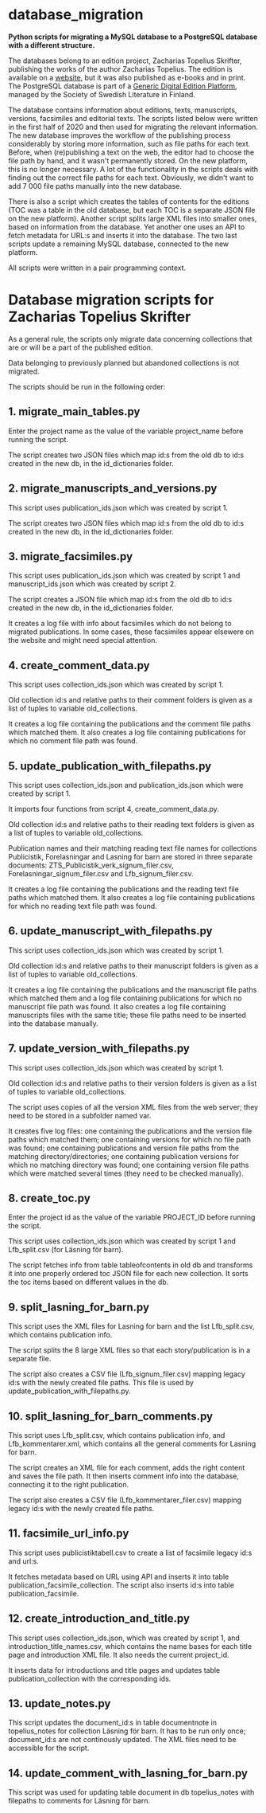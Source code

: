 # database_migration
**Python scripts for migrating a MySQL database to a PostgreSQL database with a different structure.**

The databases belong to an edition project, Zacharias Topelius Skrifter, publishing the works of the author Zacharias Topelius. The edition is available on a [website](http://topelius.sls.fi), but it was also published as e-books and in print. The PostgreSQL database is part of a [Generic Digital Edition Platform](https://github.com/slsfi/digital_edition_documentation/wiki), managed by the Society of Swedish Literature in Finland.

The database contains information about editions, texts, manuscripts, versions, facsimiles and editorial texts. The scripts listed below were written in the first half of 2020 and then used for migrating the relevant information. The new database improves the workflow of the publishing process considerably by storing more information, such as file paths for each text. Before, when (re)publishing a text on the web, the editor had to choose the file path by hand, and it wasn't permanently stored. On the new platform, this is no longer necessary. A lot of the functionality in the scripts deals with finding out the correct file paths for each text. Obviously, we didn't want to add 7 000 file paths manually into the new database.

There is also a script which creates the tables of contents for the editions (TOC was a table in the old database, but each TOC is a separate JSON file on the new platform). Another script splits large XML files into smaller ones, based on information from the database. Yet another one uses an API to fetch metadata for URL:s and inserts it into the database. The two last scripts update a remaining MySQL database, connected to the new platform.

All scripts were written in a pair programming context.

# Database migration scripts for Zacharias Topelius Skrifter

As a general rule, the scripts only migrate data concerning collections that are or will be a part of the published edition.

Data belonging to previously planned but abandoned collections is not migrated.

The scripts should be run in the following order: 

## 1. migrate_main_tables.py
Enter the project name as the value of the variable project_name before running the script.

The script creates two JSON files which map id:s from the old db to id:s created in the new db, in the id_dictionaries folder.

## 2. migrate_manuscripts_and_versions.py
This script uses publication_ids.json which was created by script 1.

The script creates two JSON files which map id:s from the old db to id:s created in the new db, in the id_dictionaries folder.

## 3. migrate_facsimiles.py
This script uses publication_ids.json which was created by script 1 and manuscript_ids.json which was created by script 2.

The script creates a JSON file which map id:s from the old db to id:s created in the new db, in the id_dictionaries folder.

It creates a log file with info about facsimiles which do not belong to migrated publications. In some cases, these facsimiles appear elsewere on the website and might need special attention.

## 4. create_comment_data.py
This script uses collection_ids.json which was created by script 1.

Old collection id:s and relative paths to their comment folders is given as a list of tuples to variable old_collections.

It creates a log file containing the publications and the comment file paths which matched them. It also creates a log file containing publications for which no comment file path was found.

## 5. update_publication_with_filepaths.py
This script uses collection_ids.json and publication_ids.json which were created by script 1.

It imports four functions from script 4, create_comment_data.py.

Old collection id:s and relative paths to their reading text folders is given as a list of tuples to variable old_collections.

Publication names and their matching reading text file names for collections Publicistik, Forelasningar and Lasning for barn are stored in three separate documents: ZTS_Publicistik_verk_signum_filer.csv, Forelasningar_signum_filer.csv and Lfb_signum_filer.csv.

It creates a log file containing the publications and the reading text file paths which matched them. It also creates a log file containing publications for which no reading text file path was found.

## 6. update_manuscript_with_filepaths.py
This script uses collection_ids.json which was created by script 1.

Old collection id:s and relative paths to their manuscript folders is given as a list of tuples to variable old_collections.

It creates a log file containing the publications and the manuscript file paths which matched them and a log file containing publications for which no manuscript file path was found. It also creates a log file containing manuscripts files with the same title; these file paths need to be inserted into the database manually.

## 7. update_version_with_filepaths.py
This script uses collection_ids.json which was created by script 1.

Old collection id:s and relative paths to their version folders is given as a list of tuples to variable old_collections.

The script uses copies of all the version XML files from the web server; they need to be stored in a subfolder named var.

It creates five log files: one containing the publications and the version file paths which matched them; one containing versions for which no file path was found; one containing publications and version file paths from the matching directory/directories; one containing publication versions for which no matching directory was found; one containing version file paths which were matched several times (they need to be checked manually).

## 8. create_toc.py
Enter the project id as the value of the variable PROJECT_ID before running the script.

This script uses collection_ids.json which was created by script 1 and Lfb_split.csv (for Läsning för barn).

The script fetches info from table tableofcontents in old db and transforms it into one properly ordered toc JSON file for each new collection. It sorts the toc items based on different values in the db.

## 9. split_lasning_for_barn.py
This script uses the XML files for Lasning for barn and the list Lfb_split.csv, which contains publication info.

The script splits the 8 large XML files so that each story/publication is in a separate file.

The script also creates a CSV file (Lfb_signum_filer.csv) mapping legacy id:s with the newly created file paths. This file is used by update_publication_with_filepaths.py.

## 10. split_lasning_for_barn_comments.py
This script uses Lfb_split.csv, which contains publication info, and Lfb_kommentarer.xml, which contains all the general comments for Lasning for barn.

The script creates an XML file for each comment, adds the right content and saves the file path. It then inserts comment info into the database, connecting it to the right publication.

The script also creates a CSV file (Lfb_kommentarer_filer.csv) mapping legacy id:s with the newly created file paths.

## 11. facsimile_url_info.py
This script uses publicistiktabell.csv to create a list of facsimile legacy id:s and url:s.

It fetches metadata based on URL using API and inserts it into table publication_facsimile_collection. The script also inserts id:s into table publication_facsimile.

## 12. create_introduction_and_title.py
This script uses collection_ids.json, which was created by script 1, and introduction_title_names.csv, which contains the name bases for each title page and introduction XML file. It also needs the current project_id.

It inserts data for introductions and title pages and updates table publication_collection with the corresponding ids.

## 13. update_notes.py
This script updates the document_id:s in table documentnote in topelius_notes for collection Läsning för barn. It has to be run only once; document_id:s are not continously updated. The XML files need to be accessible for the script.

## 14. update_comment_with_lasning_for_barn.py
This script was used for updating table document in db topelius_notes with filepaths to comments for Läsning för barn.
